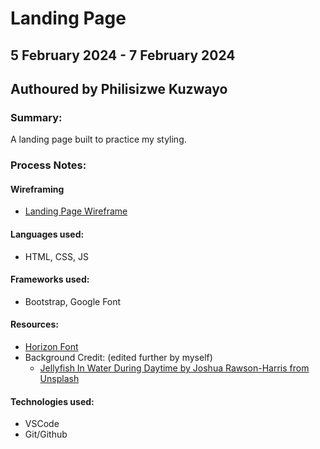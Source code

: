 # Landing Page
## 5 February 2024 - 7 February 2024
## Authoured by Philisizwe Kuzwayo
### Summary:
A landing page built to practice my styling.

### Process Notes:
#### Wireframing
- [Landing Page Wireframe](https://philisizwekuzwayo569268.invisionapp.com/freehand/Landing-Page-1KXoY8eu4)

#### Languages used:
- HTML, CSS, JS
#### Frameworks used:
- Bootstrap, Google Font
#### Resources:
- [Horizon Font](https://dafontfile.net/horizon-font-free-download.html)
- Background Credit: (edited further by myself)
    - [Jellyfish In Water During Daytime by Joshua Rawson-Harris from Unsplash](https://unsplash.com/photos/white-jellyfish-in-water-during-daytime-7PMH-V2Lpew)
#### Technologies used:
- VSCode
- Git/Github


